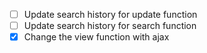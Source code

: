 - [ ] Update search history for update function
- [ ] Update search history for search function
- [X] Change the view function with ajax